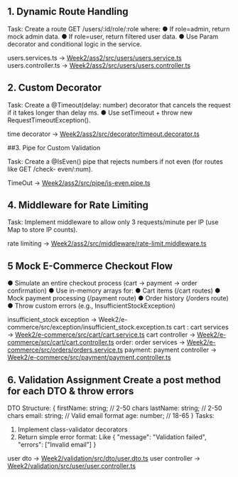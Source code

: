 ## 1. Dynamic Route Handling
Task: Create a route GET /users/:id/role/:role where:
● If role=admin, return mock admin data.
● If role=user, return filtered user data.
● Use Param decorator and conditional logic in the service.

users.services.ts -> [Week2/ass2/src/users/users.service.ts](https://github.com/Sachinborade07/NestJS/blob/4df68152f2a6ca3360266ad7a4781d6c9d5d6bd0/Week2/ass2/src/users/users.service.ts)
users.controller.ts -> [Week2/ass2/src/users/users.controller.ts](https://github.com/Sachinborade07/NestJS/blob/581d77b417b0d5947c60e32b229fa308c9550ace/Week2/ass2/src/users/users.controller.ts)

## 2. Custom Decorator
Task: Create a @Timeout(delay: number) decorator that cancels the request if it takes longer
than delay ms.
● Use setTimeout + throw new RequestTimeoutException().

time decorator -> [Week2/ass2/src/decorator/timeout.decorator.ts](https://github.com/Sachinborade07/NestJS/blob/581d77b417b0d5947c60e32b229fa308c9550ace/Week2/ass2/src/decorator/timeout.decorator.ts)


##3. Pipe for Custom Validation

Task: Create a @IsEven() pipe that rejects numbers if not even (for routes like GET /check-
even/:num).

TimeOut -> [Week2/ass2/src/pipe/is-even.pipe.ts](https://github.com/Sachinborade07/NestJS/blob/581d77b417b0d5947c60e32b229fa308c9550ace/Week2/ass2/src/pipe/is-even.pipe.ts)

## 4. Middleware for Rate Limiting
Task: Implement middleware to allow only 3 requests/minute per IP (use Map to store IP
counts).

rate limiting -> [Week2/ass2/src/middleware/rate-limit.middleware.ts](https://github.com/Sachinborade07/NestJS/blob/581d77b417b0d5947c60e32b229fa308c9550ace/Week2/ass2/src/middleware/rate-limit.middleware.ts)

## 5 Mock E-Commerce Checkout Flow
● Simulate an entire checkout process (cart → payment → order confirmation)
● Use in-memory arrays for:
● Cart items (/cart routes)
● Mock payment processing (/payment route)
● Order history (/orders route)
● Throw custom errors (e.g., InsufficientStockException)

insufficient_stock exception -> Week2/e-commerce/src/exception/insufficient_stock.exception.ts
cart :
cart services -> [Week2/e-commerce/src/cart/cart.service.ts](https://github.com/Sachinborade07/NestJS/blob/581d77b417b0d5947c60e32b229fa308c9550ace/Week2/e-commerce/src/cart/cart.service.ts)
cart controller -> [Week2/e-commerce/src/cart/cart.controller.ts](https://github.com/Sachinborade07/NestJS/blob/581d77b417b0d5947c60e32b229fa308c9550ace/Week2/e-commerce/src/cart/cart.controller.ts)
order:
order services -> [Week2/e-commerce/src/orders/orders.service.ts](https://github.com/Sachinborade07/NestJS/blob/581d77b417b0d5947c60e32b229fa308c9550ace/Week2/e-commerce/src/orders/orders.service.ts)
payment: 
payment controller -> [Week2/e-commerce/src/payment/payment.controller.ts](https://github.com/Sachinborade07/NestJS/blob/581d77b417b0d5947c60e32b229fa308c9550ace/Week2/e-commerce/src/payment/payment.controller.ts)


## 6. Validation Assignment Create a post method for each DTO & throw errors
DTO Structure:
{
firstName: string; // 2-50 chars
lastName: string; // 2-50
chars email: string; // Valid email format
age: number; // 18-65
}
Tasks:
1. Implement class-validator decorators
2. Return simple error format:
Like { "message": "Validation failed", "errors": ["Invalid email"] }

user dto -> [Week2/validation/src/dto/user.dto.ts](https://github.com/Sachinborade07/NestJS/blob/581d77b417b0d5947c60e32b229fa308c9550ace/Week2/validation/src/dto/user.dto.ts)
user controller -> [Week2/validation/src/user/user.controller.ts](https://github.com/Sachinborade07/NestJS/blob/581d77b417b0d5947c60e32b229fa308c9550ace/Week2/validation/src/user/user.controller.ts)



